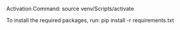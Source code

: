 Activation Command:
    source venv/Scripts/activate
    
To install the required packages, run: pip install -r requirements.txt
